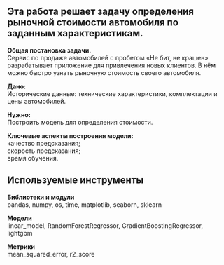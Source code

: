 ## Эта работа решает задачу определения рыночной стоимости автомобиля по заданным характеристикам.

**Общая постановка задачи.**<br>
Сервис по продаже автомобилей с пробегом «Не бит, не крашен» разрабатывает приложение для привлечения новых клиентов. В нём можно быстро узнать рыночную стоимость своего автомобиля. 

**Дано:**  <br>
Исторические данные: технические характеристики, комплектации и цены автомобилей.

**Нужно:** <br>
Построить модель для определения стоимости.

**Ключевые аспекты построения модели:**<br>
качество предсказания;<br>
скорость предсказания;<br>
время обучения.

## Используемые инструменты
**Библиотеки и модули**<br>
pandas, numpy, os, time, matplotlib, seaborn, sklearn

**Модели**<br>
linear_model, RandomForestRegressor, GradientBoostingRegressor, lightgbm

**Метрики**<br>
mean_squared_error, r2_score
